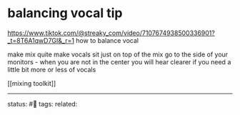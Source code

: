 # balancing vocal tip
https://www.tiktok.com/@streaky_com/video/7107674938500336901?_t=8T6A1qwD7GI&_r=1
how to balance vocal

make mix quite
make vocals sit just on top of the mix
go to the side of your monitors - when you are not in the center you will hear clearer if you need a little bit more or less of vocals

[[mixing toolkit]]

---
status: #🌱 
tags: 
related: 
